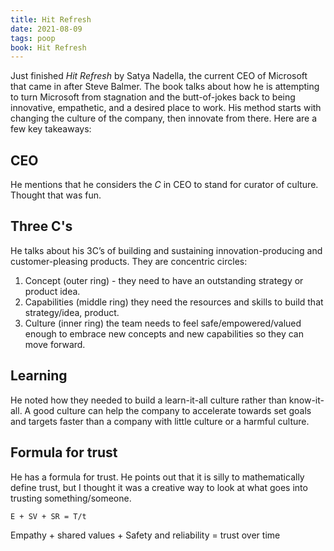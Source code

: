 ```yaml
---
title: Hit Refresh
date: 2021-08-09
tags: poop
book: Hit Refresh
---
```


Just finished _Hit Refresh_ by Satya Nadella, the current CEO of Microsoft that came in after Steve Balmer. The book talks about how he is attempting to turn Microsoft from stagnation and the butt-of-jokes back to being innovative, empathetic, and a desired place to work. His method starts with changing the culture of the company, then innovate from there. Here are a few key takeaways:

## CEO

He mentions that he considers the _C_ in CEO to stand for curator of culture. Thought that was fun.

## Three C's

He talks about his 3C’s of building and sustaining innovation-producing and customer-pleasing products. They are concentric circles:

1. Concept (outer ring) - they need to have an outstanding strategy or product idea.
2. Capabilities (middle ring) they need the resources and skills to build that strategy/idea, product.
3. Culture (inner ring) the team needs to feel safe/empowered/valued enough to embrace new concepts and new capabilities so they can move forward.

## Learning

He noted how they needed to build a learn-it-all culture rather than know-it-all. A good culture can help the company to accelerate towards set goals and targets faster than a company with little culture or a harmful culture.

## Formula for trust

He has a formula for trust. He points out that it is silly to mathematically define trust, but I thought it was a creative way to look at what goes into trusting something/someone.

```
E + SV + SR = T/t
```

Empathy + shared values + Safety and reliability = trust over time
